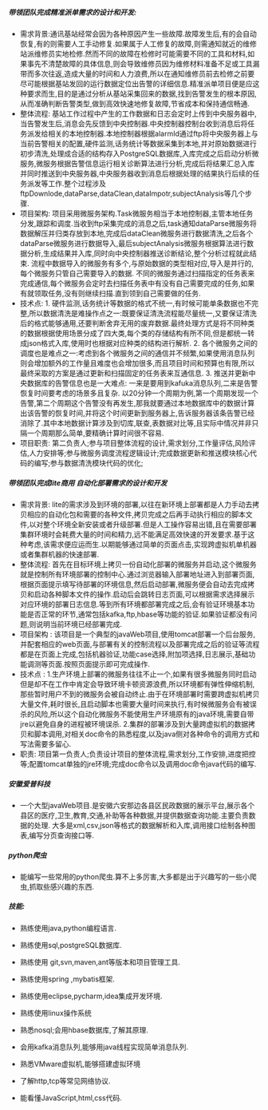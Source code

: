 ##### 带领团队完成精准派单需求的设计和开发:
* 需求背景:通讯基站经常会因为各种原因产生一些故障.故障发生后,有的会自动恢复,有的则需要人工手动修复.如果属于人工修复的故障,则需通知就近的维修站派维修员实地检修.然而不同的故障在检修时可能需要不同的工具和材料,如果事先不清楚故障的具体信息,则会导致维修员因为维修材料准备不足或工具漏带而多次往返,造成大量的时间和人力浪费,所以在通知维修员前去检修之前要尽可能根据基站发回的运行数据定位出告警的详细信息.精准派单项目便是应这种要求而生,目的是通过分析从基站采集回来的数据,找到告警发生的根本原因,从而准确判断告警类型,做到高效快速地修复故障,节省成本和保持通信畅通.
* 整体流程: 基站工作过程中产生的工作数据和日志会定时上传到中央服务器中,当告警发生后,消息会先反馈到中央控制器.中央控制器控制台收到消息后将任务派发给相关的本地控制器.本地控制器根据alarmId通过ftp将中央服务器上与当前告警相关的配置,硬件监测,话务统计等数据采集到本地,并对原始数据进行初步清洗,处理成合适的结构存入PostgreSQL数据库,入库完成之后启动分析微服务,微服务根据告警信息运行相关诊断算法进行分析,完成后将结果汇总入库并同时推送到中央服务器,中央服务器收到消息后根据处理的结果执行后续的任务派发等工作.整个过程涉及ftpDownlode,dataParse,dataClean,dataImpotr,subjectAnalysis等几个步骤.
* 项目架构: 项目采用微服务架构.Task微服务相当于本地控制器,主管本地任务分发,跟踪和调度.当收到ftp采集完成的消息之后,task通知dataParse微服务将数据解压并归类存放到本地,完成后dataClean微服务进行数据清洗,之后各个dataParse微服务进行数据导入,最后subjectAnalysis微服务根据算法进行数据分析,生成结果并入库,同时向中央控制器推送诊断结论,整个分析过程就此结束. 流程中数据导入的微服务有多个,与原始数据的类型相对应,导入是并行的,每个微服务只管自己需要导入的数据. 不同的微服务通过扫描指定的任务表来完成通信,每个微服务会定时去扫描任务表中有没有自己需要完成的任务,如果有就领取任务,没有则继续扫描.直到领到自己需要做的任务.
* 技术点: 1. 硬件监测,话务统计等数据的格式不统一,有时候可能单条数据也不完整,所以数据清洗是难操作点之一:既要保证清洗流程能尽量统一,又要保证清洗后的格式能够通用,还要判断舍弃无用的废弃数据.最终处理方式是将不同种类的数据根据使用场景分成了四大类,每个类的存储结构有所不同,但是都统一转成json格式入库,使用时也根据对应种类的结构进行解析.  2. 各个微服务之间的调度也是难点之一:考虑到各个微服务之间的通信并不频繁,如果使用消息队列则会增加额外的工作量且难度也会增加很多,而且项目时间和预算也有限,所以最终采取的方案是通过更新和扫描固定的任务表来互通信息.  3. 推送并更新中央数据库的告警信息也是一大难点: 一来是要用到kafuka消息队列,二来是告警恢复时间要考虑的场景多且复杂. 以20分钟一个周期为例,第一个周期发现一个告警,第二个周期这个告警没有再发生,那我就要通过本地数据库中的数据计算出该告警的恢复时间,并将这个时间更新到服务器上,告诉服务器该条告警已经消除了.其中本地数据计算涉及到切库,联查,表数据对比等,且实际中情况并非只隔一个周期那么简单,要精确计算时间很不容易.
* 项目职责: 第二负责人;参与项目整体流程的设计,需求划分,工作量评估,风险评估,人力安排等;参与微服务调度流程逻辑设计;完成数据更新和推送模块核心代码的编写;参与数据清洗模块代码的优化;
##### 带领团队完成lite商用 自动化部署需求的设计和开发
* 需求背景: lite的需求涉及到环境的部署,以往在新环境上部署都是人力手动去拷贝相应的自动化包和需要的各种文件,拷贝完成之后再手动执行相应的脚本文件,以对整个环境全新安装或者升级部署.但是人工操作容易出错,且在需要部署集群环境时会耗费大量的时间和精力,远不能满足高效快速的开发要求.基于这种考虑,该需求便应运而生.以期能够通过简单的页面点击,实现跨虚拟机单机器或者集群机器的快速部署.
* 整体流程: 首先在目标环境上拷贝一份自动化部署的微服务并启动,这个微服务就是控制所有环境部署的控制中心.通过浏览器输入部署地址进入到部署页面,根据页面提示填写待部署的环境信息,然后启动部署,微服务便会自动去完成拷贝和启动各种脚本文件的操作.启动后会跳转日志页面,可以根据需求选择展示对应环境的部署日志信息.等到所有环境都部署完成之后,会有验证环境基本功能是否正常的环节,通常包括kafka,ftp,hbase等功能的验证.如果验证都没有问题,则说明当前环境已经部署完成.
* 项目架构 : 该项目是一个典型的javaWeb项目,使用tomcat部署一个后台服务,并配套相应的web页面,与部署有关的控制流程以及部署完成之后的验证等流程都是在页面上完成,包括机器验证,功能case选择,附加项选择,日志展示,基础功能调测等页面.按照页面提示即可完成操作.
* 技术点 : 1.生产环境上部署的微服务往往不止一个,如果有很多微服务同时启动但是却不在工作中肯定会导致环境卡顿资源浪费,所以环境都有弹性伸缩机制,那些暂时用户不到的微服务会被自动终止.由于在环境部署时需要跨虚拟机拷贝大量文件,耗时很长,且启动脚本也需要大量时间来执行,有时候微服务会有被误杀的风险,所以这个自动化微服务不能使用生产环境原有的java环境,需要自带jre以避免自身的进程被环境误杀. 2.集群的部署涉及到大量跨虚拟机的数据拷贝和脚本调用,对相关doc命令的熟悉程度,以及java侧对各种命令的调用方式和写法需要多留心. 
* 职责: 项目第一负责人;负责设计项目的整体流程,需求划分,工作安排,进度把控等;配置tomcat单独的jre环境;完成doc命令以及调用doc命令java代码的编写.

##### 安徽爱普科技
* 一个大型javaWeb项目.是安徽六安那边各县区民政数据的展示平台,展示各个县区的医疗,卫生,教育,交通,补助等各种数据,并提供数据查询功能.主要负责数据的处理.
大多是xml,csv,json等格式的数据解析和入库,调用接口绘制各种图表,编写分页查询接口等.

##### python爬虫
* 能编写一些常用的python爬虫.算不上多厉害,大多都是出于兴趣写的一些小爬虫,抓取些感兴趣的东西.



##### 技能:
* 熟练使用java,python编程语言.
* 熟练使用sql,postgreSQL数据库. 
* 熟练使用 git,svn,maven,ant等版本和项目管理工具. 
* 熟练使用spring ,mybatis框架.
* 熟练使用eclipse,pycharm,idea集成开发环境.
* 熟练使用linux操作系统

* 熟悉nosql;会用hbase数据库,了解其原理.
* 会用kafka消息队列,能够用java线程实现简单消息队列.
* 熟悉VMware虚拟机,能够搭建虚拟环境
* 了解http,tcp等常见网络协议.
* 能看懂JavaScript,html,css代码. 
